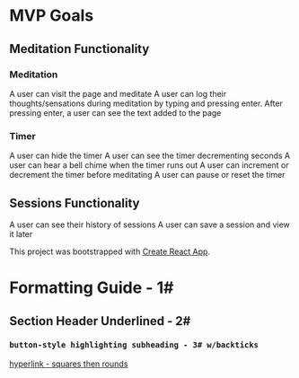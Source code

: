 # MVP Goals

## Meditation Functionality

### Meditation
A user can visit the page and meditate
A user can log their thoughts/sensations during meditation by typing and pressing enter.
After pressing enter, a user can see the text added to the page <br/>

### Timer
A user can hide the timer
A user can see the timer decrementing seconds
A user can hear a bell chime when the timer runs out
A user can increment or decrement the timer before meditating
A user can pause or reset the timer <br/>

## Sessions Functionality
A user can see their history of sessions
A user can save a session and view it later


This project was bootstrapped with [Create React App](https://github.com/facebook/create-react-app).

# Formatting Guide - 1# 
## Section Header Underlined  - 2# 
### `button-style highlighting subheading - 3# w/backticks`
[hyperlink - squares then rounds](https://facebook.github.io/create-react-app/docs/deployment)